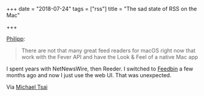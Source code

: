 +++
date = "2018-07-24"
tags = ["rss"]
title = "The sad state of RSS on the Mac"

+++

[Philipp][1]:

> There are not that many great feed readers for macOS right now that work with the Fever API and have the Look & Feel of a native Mac app

I spent years with NetNewsWire, then Reeder. I switched to [Feedbin][2] a few months ago and now I just use the web UI. That was unexpected.

Via [Michael Tsai][3]

[1]:	https://blog.notmyhostna.me/sad-state-of-rss-on-the-mac/
[2]:	https://feedbin.com
[3]:	https://mjtsai.com/blog/2018/07/24/the-state-of-rss-on-the-mac/
